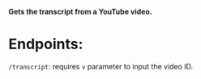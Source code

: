 **Gets the transcript from a YouTube video.**

# Endpoints:
`/transcript`: requires `v` parameter to input the video ID.
